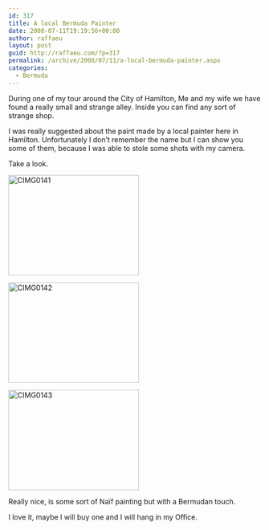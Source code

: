```yaml
---
id: 317
title: A local Bermuda Painter
date: 2008-07-11T19:19:56+00:00
author: raffaeu
layout: post
guid: http://raffaeu.com/?p=317
permalink: /archive/2008/07/11/a-local-bermuda-painter.aspx
categories:
  - Bermuda
---
```

During one of my tour around the City of Hamilton, Me and my wife we have found a really small and strange alley. Inside you can find any sort of strange shop.

I was really suggested about the paint made by a local painter here in Hamilton. Unfortunately I don&#8217;t remember the name but I can show you some of them, because I was able to stole some shots with my camera.

Take a look.

<a href="http://raffaeu.com/wp-content/uploads/2013/03/816f203e-2856-4e64-98c4-e220e7f79d3bCIMG0141_2.jpg" rel="lightbox"><img style="border-right: 0px; border-top: 0px; border-left: 0px; border-bottom: 0px" height="200" alt="CIMG0141" src="http://raffaeu.com/wp-content/uploads/2013/03/3197a2c9-7c1c-46c3-8350-20780507b832CIMG0141_thumb.jpg" width="260" border="0" /></a> 

<a href="http://raffaeu.com/wp-content/uploads/2013/03/b87942ab-9228-467c-afdd-8a5a465ce09fCIMG0142_2.jpg" rel="lightbox"><img style="border-right: 0px; border-top: 0px; border-left: 0px; border-bottom: 0px" height="200" alt="CIMG0142" src="http://raffaeu.com/wp-content/uploads/2013/03/2a4ef3d0-02dd-4ac5-a1a1-b04318b087acCIMG0142_thumb.jpg" width="260" border="0" /></a> 

<a href="http://raffaeu.com/wp-content/uploads/2013/03/4f359f48-31d2-438c-94dc-3d9e3cf32e7bCIMG0143_2.jpg" rel="lightbox"><img style="border-right: 0px; border-top: 0px; border-left: 0px; border-bottom: 0px" height="200" alt="CIMG0143" src="http://raffaeu.com/wp-content/uploads/2013/03/2b19a615-86b3-4c5d-b591-f81108138407CIMG0143_thumb.jpg" width="260" border="0" /></a> 

Really nice, is some sort of Naïf painting but with a Bermudan touch.

I love it, maybe I will buy one and I will hang in my Office.
